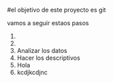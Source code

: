 #el objetivo de este proyecto es git

vamos a seguir estaos pasos

1.
2.
3. Analizar los datos
4. Hacer los descriptivos
5. Hola
6. kcdjkcdjnc
